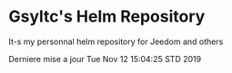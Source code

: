 # Gsyltc's Helm Repository

It-s my personnal helm repository for Jeedom and others

Derniere mise a jour Tue Nov 12 15:04:25 STD 2019
